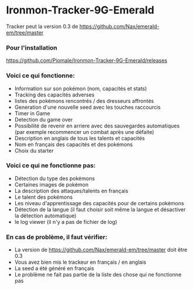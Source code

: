 # Ironmon-Tracker-9G-Emerald

Tracker peut la version 0.3 de https://github.com/Nax/emerald-em/tree/master

### Pour l'installation
  https://github.com/Piomale/Ironmon-Tracker-9G-Emerald/releases
  
### Voici ce qui fonctionne:
- Information sur son pokémon (nom, capacités et stats)
- Tracking des capacités adverses
- listes des pokémons rencontrés / des dresseurs affrontés
- Generation d'une nouvelle seed avec les touches raccourcis
- Timer in Game
- Detection du game over
- Possibilité de revenir en arriere avec des sauvegardes automatiques (par exemple recommencer un combat après une défaite)
- Description en anglais de tous les talents et capacités
- Nom en français des capacités et des pokémons
- Choix du starter

### Voici ce qui ne fonctionne pas:
- Détection du type des pokémons
- Certaines images de pokémon
- La description des attaques/talents en français
- Le talent des pokémons
- Les niveau d'apprentissage des capacités pour de certains pokémons
- Détection de la langue (il faut choisir soit même la langue et désactiver la détection automatique)
- le log viewer (il n'y a pas de fichier de log)


### En cas de problème, il faut vérifier:
- La version de https://github.com/Nax/emerald-em/tree/master doit être 0.3
- Vous avez bien mis le trackeur en français / en anglais
- La seed a été généré en français
- Le problème ne fait pas partie de la liste des chose qui ne fonctionne pas
